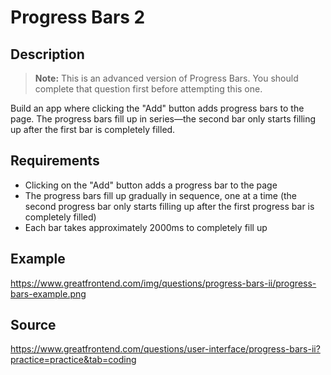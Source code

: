 # Progress Bars 2

## Description

> **Note:** This is an advanced version of Progress Bars. You should complete that question first before attempting this one.

Build an app where clicking the "Add" button adds progress bars to the page. The progress bars fill up in series—the second bar only starts filling up after the first bar is completely filled.

## Requirements

- Clicking on the "Add" button adds a progress bar to the page
- The progress bars fill up gradually in sequence, one at a time (the second progress bar only starts filling up after the first progress bar is completely filled)
- Each bar takes approximately 2000ms to completely fill up

## Example

https://www.greatfrontend.com/img/questions/progress-bars-ii/progress-bars-example.png

## Source

https://www.greatfrontend.com/questions/user-interface/progress-bars-ii?practice=practice&tab=coding
